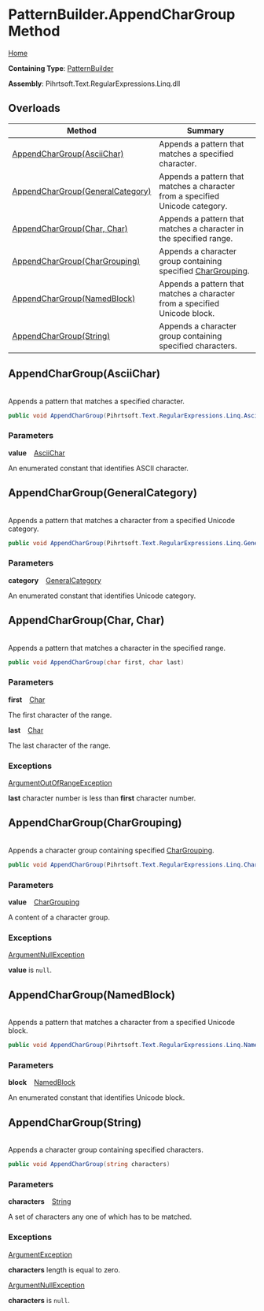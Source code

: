 # PatternBuilder\.AppendCharGroup Method

[Home](../../../../../../README.md)

**Containing Type**: [PatternBuilder](../README.md)

**Assembly**: Pihrtsoft\.Text\.RegularExpressions\.Linq\.dll

## Overloads

| Method | Summary |
| ------ | ------- |
| [AppendCharGroup(AsciiChar)](#Pihrtsoft_Text_RegularExpressions_Linq_PatternBuilder_AppendCharGroup_Pihrtsoft_Text_RegularExpressions_Linq_AsciiChar_) | Appends a pattern that matches a specified character\. |
| [AppendCharGroup(GeneralCategory)](#Pihrtsoft_Text_RegularExpressions_Linq_PatternBuilder_AppendCharGroup_Pihrtsoft_Text_RegularExpressions_Linq_GeneralCategory_) | Appends a pattern that matches a character from a specified Unicode category\. |
| [AppendCharGroup(Char, Char)](#Pihrtsoft_Text_RegularExpressions_Linq_PatternBuilder_AppendCharGroup_System_Char_System_Char_) | Appends a pattern that matches a character in the specified range\. |
| [AppendCharGroup(CharGrouping)](#Pihrtsoft_Text_RegularExpressions_Linq_PatternBuilder_AppendCharGroup_Pihrtsoft_Text_RegularExpressions_Linq_CharGrouping_) | Appends a character group containing specified [CharGrouping](../../CharGrouping/README.md)\. |
| [AppendCharGroup(NamedBlock)](#Pihrtsoft_Text_RegularExpressions_Linq_PatternBuilder_AppendCharGroup_Pihrtsoft_Text_RegularExpressions_Linq_NamedBlock_) | Appends a pattern that matches a character from a specified Unicode block\. |
| [AppendCharGroup(String)](#Pihrtsoft_Text_RegularExpressions_Linq_PatternBuilder_AppendCharGroup_System_String_) | Appends a character group containing specified characters\. |

## AppendCharGroup\(AsciiChar\) <a name="Pihrtsoft_Text_RegularExpressions_Linq_PatternBuilder_AppendCharGroup_Pihrtsoft_Text_RegularExpressions_Linq_AsciiChar_"></a>

\
Appends a pattern that matches a specified character\.

```csharp
public void AppendCharGroup(Pihrtsoft.Text.RegularExpressions.Linq.AsciiChar value)
```

### Parameters

**value** &ensp; [AsciiChar](../../AsciiChar/README.md)

An enumerated constant that identifies ASCII character\.

## AppendCharGroup\(GeneralCategory\) <a name="Pihrtsoft_Text_RegularExpressions_Linq_PatternBuilder_AppendCharGroup_Pihrtsoft_Text_RegularExpressions_Linq_GeneralCategory_"></a>

\
Appends a pattern that matches a character from a specified Unicode category\.

```csharp
public void AppendCharGroup(Pihrtsoft.Text.RegularExpressions.Linq.GeneralCategory category)
```

### Parameters

**category** &ensp; [GeneralCategory](../../GeneralCategory/README.md)

An enumerated constant that identifies Unicode category\.

## AppendCharGroup\(Char, Char\) <a name="Pihrtsoft_Text_RegularExpressions_Linq_PatternBuilder_AppendCharGroup_System_Char_System_Char_"></a>

\
Appends a pattern that matches a character in the specified range\.

```csharp
public void AppendCharGroup(char first, char last)
```

### Parameters

**first** &ensp; [Char](https://docs.microsoft.com/en-us/dotnet/api/system.char)

The first character of the range\.

**last** &ensp; [Char](https://docs.microsoft.com/en-us/dotnet/api/system.char)

The last character of the range\.

### Exceptions

[ArgumentOutOfRangeException](https://docs.microsoft.com/en-us/dotnet/api/system.argumentoutofrangeexception)

**last** character number is less than **first** character number\.

## AppendCharGroup\(CharGrouping\) <a name="Pihrtsoft_Text_RegularExpressions_Linq_PatternBuilder_AppendCharGroup_Pihrtsoft_Text_RegularExpressions_Linq_CharGrouping_"></a>

\
Appends a character group containing specified [CharGrouping](../../CharGrouping/README.md)\.

```csharp
public void AppendCharGroup(Pihrtsoft.Text.RegularExpressions.Linq.CharGrouping value)
```

### Parameters

**value** &ensp; [CharGrouping](../../CharGrouping/README.md)

A content of a character group\.

### Exceptions

[ArgumentNullException](https://docs.microsoft.com/en-us/dotnet/api/system.argumentnullexception)

**value** is `null`\.

## AppendCharGroup\(NamedBlock\) <a name="Pihrtsoft_Text_RegularExpressions_Linq_PatternBuilder_AppendCharGroup_Pihrtsoft_Text_RegularExpressions_Linq_NamedBlock_"></a>

\
Appends a pattern that matches a character from a specified Unicode block\.

```csharp
public void AppendCharGroup(Pihrtsoft.Text.RegularExpressions.Linq.NamedBlock block)
```

### Parameters

**block** &ensp; [NamedBlock](../../NamedBlock/README.md)

An enumerated constant that identifies Unicode block\.

## AppendCharGroup\(String\) <a name="Pihrtsoft_Text_RegularExpressions_Linq_PatternBuilder_AppendCharGroup_System_String_"></a>

\
Appends a character group containing specified characters\.

```csharp
public void AppendCharGroup(string characters)
```

### Parameters

**characters** &ensp; [String](https://docs.microsoft.com/en-us/dotnet/api/system.string)

A set of characters any one of which has to be matched\.

### Exceptions

[ArgumentException](https://docs.microsoft.com/en-us/dotnet/api/system.argumentexception)

**characters** length is equal to zero\.

[ArgumentNullException](https://docs.microsoft.com/en-us/dotnet/api/system.argumentnullexception)

**characters** is `null`\.

